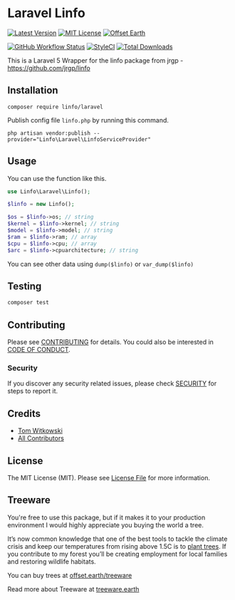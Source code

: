 # Laravel Linfo

[![Latest Version](http://img.shields.io/packagist/v/linfo/laravel.svg?label=Release&style=for-the-badge)](https://packagist.org/packages/linfo/laravel)
[![MIT License](https://img.shields.io/github/license/Astrotomic/laravel-linfo.svg?label=License&color=blue&style=for-the-badge)](https://github.com/Astrotomic/laravel-linfo/blob/master/LICENSE.md)
[![Offset Earth](https://img.shields.io/badge/Treeware-%F0%9F%8C%B3-green?style=for-the-badge)](https://plant.treeware.earth/Astrotomic/laravel-linfo)

[![GitHub Workflow Status](https://img.shields.io/github/workflow/status/Astrotomic/laravel-linfo/run-tests?style=flat-square&logoColor=white&logo=github&label=Tests)](https://github.com/Astrotomic/laravel-linfo/actions?query=workflow%3Arun-tests)
[![StyleCI](https://styleci.io/repos/42302702/shield)](https://styleci.io/repos/42302702)
[![Total Downloads](https://img.shields.io/packagist/dt/linfo/laravel.svg?label=Downloads&style=flat-square)](https://packagist.org/packages/linfo/laravel)

This is a Laravel 5 Wrapper for the linfo package from jrgp - https://github.com/jrgp/linfo

## Installation

```console
composer require linfo/laravel
```

Publish config file `linfo.php` by running this command.

```console
php artisan vendor:publish --provider="Linfo\Laravel\LinfoServiceProvider"
```

## Usage

You can use the function like this.

```php
use Linfo\Laravel\Linfo();

$linfo = new Linfo();

$os = $linfo->os; // string
$kernel = $linfo->kernel; // string
$model = $linfo->model; // string
$ram = $linfo->ram; // array
$cpu = $linfo->cpu; // array
$arc = $linfo->cpuarchitecture; // string

```

You can see other data using `dump($linfo)` or `var_dump($linfo)`

## Testing

```bash
composer test
```
## Contributing

Please see [CONTRIBUTING](https://github.com/Astrotomic/.github/blob/master/CONTRIBUTING.md) for details. You could also be interested in [CODE OF CONDUCT](https://github.com/Astrotomic/.github/blob/master/CODE_OF_CONDUCT.md).

### Security

If you discover any security related issues, please check [SECURITY](https://github.com/Astrotomic/.github/blob/master/SECURITY.md) for steps to report it.

## Credits

-   [Tom Witkowski](https://github.com/Gummibeer)
-   [All Contributors](../../contributors)

## License

The MIT License (MIT). Please see [License File](LICENSE.md) for more information.

## Treeware

You're free to use this package, but if it makes it to your production environment I would highly appreciate you buying the world a tree.

It’s now common knowledge that one of the best tools to tackle the climate crisis and keep our temperatures from rising above 1.5C is to [plant trees](https://www.bbc.co.uk/news/science-environment-48870920). If you contribute to my forest you’ll be creating employment for local families and restoring wildlife habitats.

You can buy trees at [offset.earth/treeware](https://plant.treeware.earth/Astrotomic/laravel-linfo)

Read more about Treeware at [treeware.earth](https://treeware.earth)
